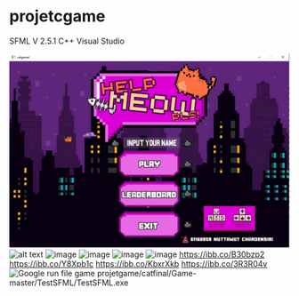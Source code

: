 # projetcgame

SFML V 2.5.1  C++ Visual Studio

![alt text](c001.PNG)
![alt text](https://github.com/ochiovip/projetcgame/c001.PNG)
![image](https://github.com/ochiovip/projetcgame/c001.JPG)
![image](https://github.com/ochiovip/c001.PNG)
![image](https://github.com/projetcgame/c001.PNG)
![image](https://ibb.co/B30bzp2.jpg)
https://ibb.co/B30bzp2
https://ibb.co/Y8Xpb1c
https://ibb.co/KbxrXkb
https://ibb.co/3R3R04v
![Google ](https://www.google.co.th/images/branding/googlelogo/2x/googlelogo_color_272x92dp.png)
run file  game projetgame/catfinal/Game-master/TestSFML/TestSFML.exe
